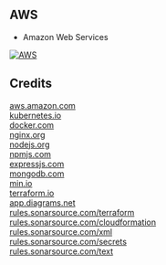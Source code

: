 AWS
---

- Amazon Web Services

[![AWS](https://github.com/user-attachments/assets/03cba219-864e-4531-9111-9eba2afc32e2)](https://aws.amazon.com/)

Credits
-------
[aws.amazon.com](https://aws.amazon.com/)  
[kubernetes.io](https://kubernetes.io/)  
[docker.com](https://docker.com/)  
[nginx.org](https://nginx.org/)  
[nodejs.org](https://nodejs.org/)  
[npmjs.com](https://npmjs.com/)  
[expressjs.com](https://expressjs.com/)  
[mongodb.com](https://mongodb.com/)  
[min.io](https://min.io/)  
[terraform.io](https://terraform.io/)  
[app.diagrams.net](https://app.diagrams.net/)  
[rules.sonarsource.com/terraform](https://rules.sonarsource.com/terraform/)  
[rules.sonarsource.com/cloudformation](https://rules.sonarsource.com/cloudformation/)  
[rules.sonarsource.com/xml](https://rules.sonarsource.com/xml/)  
[rules.sonarsource.com/secrets](https://rules.sonarsource.com/secrets/)  
[rules.sonarsource.com/text](https://rules.sonarsource.com/text/)
